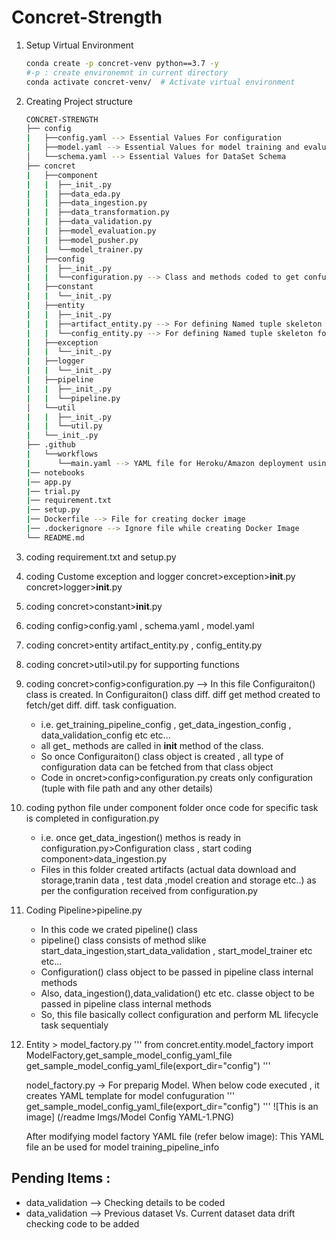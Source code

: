 # Concret-Strength

1. Setup Virtual Environment
   ```bash
   conda create -p concret-venv python==3.7 -y
   #-p : create environemnt in current directory
   conda activate concret-venv/  # Activate virtual environment
   ```

2. Creating Project structure
   ```bash
   CONCRET-STRENGTH
   ├── config
   |   ├──config.yaml --> Essential Values For configuration 
   |   ├──model.yaml --> Essential Values for model training and evaluation
   │   └──schema.yaml --> Essential Values for DataSet Schema
   ├── concret
   |   ├──component
   |   |  ├──_init_.py
   |   |  ├──data_eda.py
   |   |  ├──data_ingestion.py
   |   |  ├──data_transformation.py
   |   |  ├──data_validation.py
   |   |  ├──model_evaluation.py
   |   |  ├──model_pusher.py
   |   |  └──model_trainer.py
   |   ├──config
   |   |  ├──_init_.py
   |   |  └──configuration.py --> Class and methods coded to get confuguration data (returns configuration data(entity) having format defined in entity)
   |   ├──constant
   |   |  └──_init_.py
   |   ├──entity
   |   |  ├──_init_.py
   |   |  ├──artifact_entity.py --> For defining Named tuple skeleton for artifact related operation
   |   |  └──config_entity.py --> For defining Named tuple skeleton for configuration related operation
   |   ├──exception
   |   |  └──_init_.py
   |   ├──logger
   |   |  └──_init_.py
   |   ├──pipeline
   |   |  ├──_init_.py
   |   |  └──pipeline.py
   │   └──util
   |   |  ├──_init_.py
   |   |  └──util.py
   |   └──_init_.py
   ├── .github
   |   └──workflows
   |      └──main.yaml --> YAML file for Heroku/Amazon deployment using GitHub Action
   |── notebooks
   |── app.py
   |── trial.py
   |── requirement.txt
   |── setup.py
   |── Dockerfile --> File for creating docker image
   |── .dockerignore --> Ignore file while creating Docker Image
   └── README.md
   ```

3. coding requirement.txt and setup.py

4. coding Custome exception and logger
   concret>exception>__init__.py
   concret>logger>__init__.py

5. coding concret>constant>__init__.py

6. coding config>config.yaml , schema.yaml , model.yaml

7. coding concret>entity artifact_entity.py , config_entity.py

8. coding concret>util>util.py for supporting functions

9. coding concret>config>configuration.py --> In this file Configuraiton() class is created. In Configuraiton() class diff. diff get method created to fetch/get diff. diff. task configuation.
   - i.e. get_training_pipeline_config , get_data_ingestion_config , data_validation_config etc etc...
   - all get_ methods are called in __init__ method of the class.
   - So once Configuraiton() class object is created , all type of configuration data can be fetched from that class object
   - Code in oncret>config>configuration.py creats only configuration (tuple with file path and any other details)

10. coding python file under component folder once code for specific task is completed in configuration.py
      - i.e. once get_data_ingestion() methos is ready in configuration.py>Configuration class , start coding component>data_ingestion.py
      - Files in this folder created artifacts (actual data download and storage,tranin data , test data ,model creation and storage etc..) as per the configuration received from configuration.py

11. Coding Pipeline>pipeline.py
      - In this code we crated pipeline() class
      - pipeline() class consists of method slike start_data_ingestion,start_data_validation , start_model_trainer etc etc...
      - Configuration() class object to be passed in pipeline class internal methods
      - Also, data_ingestion(),data_validation() etc etc. classe object to be passed in pipeline class internal methods
      - So, this file basically collect configuration and perform ML lifecycle task sequentialy

12. Entity > model_factory.py
    '''
    from concret.entity.model_factory import ModelFactory,get_sample_model_config_yaml_file
    get_sample_model_config_yaml_file(export_dir="config")
    '''

    nodel_factory.py -> For preparig Model.
    When below code executed , it creates YAML template for model confuguration
    '''
    get_sample_model_config_yaml_file(export_dir="config")
    '''
![This is an image] (/readme Imgs/Model Config YAML-1.PNG)

    After modifying model factory YAML file (refer below image):
    This YAML file an be used for model training_pipeline_info



## Pending Items :
- data_validation --> Checking details to be coded
- data_validation --> Previous dataset Vs. Current dataset data drift checking code to be added
